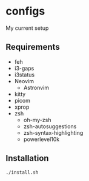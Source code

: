 # configs
My current setup

## Requirements
- feh
- i3-gaps
- i3status
- Neovim
  - Astronvim
- kitty
- picom
- xprop
- zsh
  - oh-my-zsh
  - zsh-autosuggestions
  - zsh-syntax-highlighting
  - powerlevel10k

## Installation
```bash
./install.sh
```